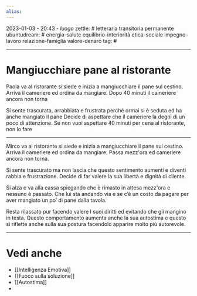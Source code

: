 ```yaml
---
alias: 
---
```

2023-01-03 - 20:43 - *luogo*
zettle: # letteraria transitoria permanente
ubuntudream: # energia-salute equilibrio-interiorità etica-sociale impegno-lavoro relazione-famiglia valore-denaro 
tag: #

---
# Mangiucchiare pane al ristorante
Paola va al ristorante si siede e inizia a mangiucchiare il pane sul cestino. Arriva il cameriere ed ordina da mangiare. Dopo 40 minuti il cameriere ancora non torna

Si sente trascurata, arrabbiata e frustrata perché ormai si è seduta ed ha anche mangiato il pane
Decide di aspettare che il cameriere la degni di un poco di attenzione.
Se non vuoi aspettare 40 minuti per cena al ristorante, non lo fare


---
Mirco va al ristorante si siede e inizia a mangiucchiare il pane sul cestino. Arriva il cameriere ed ordina da mangiare. Passa mezz'ora ed cameriere ancora non torna.

Si sente trascurato ma non lascia che questo sentimento aumenti e diventi rabbia e frustrazione. Decide di far valere la sua libertà e dignità di cliente.

Si alza e va alla cassa spiegando che è rimasto in attesa mezz'ora e nessuno è passato. Che lui sta andando via e se c’è un costo da pagare per aver mangiato un po’ di pane dalla tavola.

Resta rilassato pur facendo valere I suoi diritti ed evitando che gli mangino in testa. Questo comportamento aumenta anche la sua autostima e questo si riflette anche sulla sua postura facendolo apparire molto più autorevole.



---
# Vedi anche
- [[Intelligenza Emotiva]]
- [[Fuoco sulla soluzione]]
- [[Autostima]]
- 